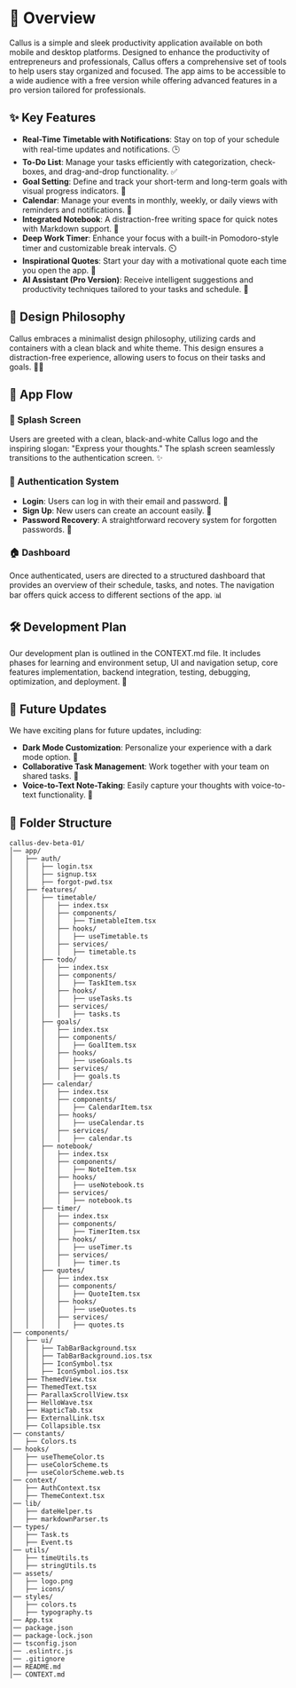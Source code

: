 # 🦉 Overview

Callus is a simple and sleek productivity application available on both mobile and desktop platforms. Designed to enhance the productivity of entrepreneurs and professionals, Callus offers a comprehensive set of tools to help users stay organized and focused. The app aims to be accessible to a wide audience with a free version while offering advanced features in a pro version tailored for professionals.

## ✨ Key Features

-   **Real-Time Timetable with Notifications**: Stay on top of your schedule with real-time updates and notifications. 🕒
-   **To-Do List**: Manage your tasks efficiently with categorization, check-boxes, and drag-and-drop functionality. ✅
-   **Goal Setting**: Define and track your short-term and long-term goals with visual progress indicators. 🎯
-   **Calendar**: Manage your events in monthly, weekly, or daily views with reminders and notifications. 📅
-   **Integrated Notebook**: A distraction-free writing space for quick notes with Markdown support. 📝
-   **Deep Work Timer**: Enhance your focus with a built-in Pomodoro-style timer and customizable break intervals. ⏲️
-   **Inspirational Quotes**: Start your day with a motivational quote each time you open the app. 💭
-   **AI Assistant (Pro Version)**: Receive intelligent suggestions and productivity techniques tailored to your tasks and schedule. 🤖

## 🎨 Design Philosophy

Callus embraces a minimalist design philosophy, utilizing cards and containers with a clean black and white theme. This design ensures a distraction-free experience, allowing users to focus on their tasks and goals. 🖤🤍

## 📱 App Flow

### 🌿 Splash Screen

Users are greeted with a clean, black-and-white Callus logo and the inspiring slogan: "Express your thoughts." The splash screen seamlessly transitions to the authentication screen. ✨

### 🔐 Authentication System

-   **Login**: Users can log in with their email and password. 🦉
-   **Sign Up**: New users can create an account easily. 📝
-   **Password Recovery**: A straightforward recovery system for forgotten passwords. 🔑

### 🏠 Dashboard

Once authenticated, users are directed to a structured dashboard that provides an overview of their schedule, tasks, and notes. The navigation bar offers quick access to different sections of the app. 📊

## 🛠️ Development Plan

Our development plan is outlined in the CONTEXT.md file. It includes phases for learning and environment setup, UI and navigation setup, core features implementation, backend integration, testing, debugging, optimization, and deployment. 🚀

## 🌟 Future Updates

We have exciting plans for future updates, including:

-   **Dark Mode Customization**: Personalize your experience with a dark mode option. 🌙
-   **Collaborative Task Management**: Work together with your team on shared tasks. 🤝
-   **Voice-to-Text Note-Taking**: Easily capture your thoughts with voice-to-text functionality. 🎤

## 📂 Folder Structure

```
callus-dev-beta-01/
│── app/
│   ├── auth/
│   │   ├── login.tsx
│   │   ├── signup.tsx
│   │   ├── forgot-pwd.tsx
│   ├── features/
│   │   ├── timetable/
│   │   │   ├── index.tsx
│   │   │   ├── components/
│   │   │   │   ├── TimetableItem.tsx
│   │   │   ├── hooks/
│   │   │   │   ├── useTimetable.ts
│   │   │   ├── services/
│   │   │   │   ├── timetable.ts
│   │   ├── todo/
│   │   │   ├── index.tsx
│   │   │   ├── components/
│   │   │   │   ├── TaskItem.tsx
│   │   │   ├── hooks/
│   │   │   │   ├── useTasks.ts
│   │   │   ├── services/
│   │   │   │   ├── tasks.ts
│   │   ├── goals/
│   │   │   ├── index.tsx
│   │   │   ├── components/
│   │   │   │   ├── GoalItem.tsx
│   │   │   ├── hooks/
│   │   │   │   ├── useGoals.ts
│   │   │   ├── services/
│   │   │   │   ├── goals.ts
│   │   ├── calendar/
│   │   │   ├── index.tsx
│   │   │   ├── components/
│   │   │   │   ├── CalendarItem.tsx
│   │   │   ├── hooks/
│   │   │   │   ├── useCalendar.ts
│   │   │   ├── services/
│   │   │   │   ├── calendar.ts
│   │   ├── notebook/
│   │   │   ├── index.tsx
│   │   │   ├── components/
│   │   │   │   ├── NoteItem.tsx
│   │   │   ├── hooks/
│   │   │   │   ├── useNotebook.ts
│   │   │   ├── services/
│   │   │   │   ├── notebook.ts
│   │   ├── timer/
│   │   │   ├── index.tsx
│   │   │   ├── components/
│   │   │   │   ├── TimerItem.tsx
│   │   │   ├── hooks/
│   │   │   │   ├── useTimer.ts
│   │   │   ├── services/
│   │   │   │   ├── timer.ts
│   │   ├── quotes/
│   │   │   ├── index.tsx
│   │   │   ├── components/
│   │   │   │   ├── QuoteItem.tsx
│   │   │   ├── hooks/
│   │   │   │   ├── useQuotes.ts
│   │   │   ├── services/
│   │   │   │   ├── quotes.ts
│── components/
│   ├── ui/
│   │   ├── TabBarBackground.tsx
│   │   ├── TabBarBackground.ios.tsx
│   │   ├── IconSymbol.tsx
│   │   ├── IconSymbol.ios.tsx
│   ├── ThemedView.tsx
│   ├── ThemedText.tsx
│   ├── ParallaxScrollView.tsx
│   ├── HelloWave.tsx
│   ├── HapticTab.tsx
│   ├── ExternalLink.tsx
│   ├── Collapsible.tsx
│── constants/
│   ├── Colors.ts
│── hooks/
│   ├── useThemeColor.ts
│   ├── useColorScheme.ts
│   ├── useColorScheme.web.ts
│── context/
│   ├── AuthContext.tsx
│   ├── ThemeContext.tsx
│── lib/
│   ├── dateHelper.ts
│   ├── markdownParser.ts
│── types/
│   ├── Task.ts
│   ├── Event.ts
│── utils/
│   ├── timeUtils.ts
│   ├── stringUtils.ts
│── assets/
│   ├── logo.png
│   ├── icons/
│── styles/
│   ├── colors.ts
│   ├── typography.ts
│── App.tsx
│── package.json
│── package-lock.json
│── tsconfig.json
│── .eslintrc.js
│── .gitignore
│── README.md
│── CONTEXT.md
```
